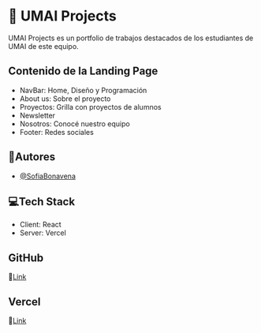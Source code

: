 

# :briefcase: UMAI Projects

UMAI Projects es un portfolio de trabajos destacados de los estudiantes de UMAI de este equipo. 

## Contenido de la Landing Page

- NavBar: Home, Diseño y Programación
- About us: Sobre el proyecto
- Proyectos: Grilla con proyectos de alumnos
- Newsletter
- Nosotros: Conocé nuestro equipo
- Footer: Redes sociales


## :speech_balloon:Autores
- [@SofiaBonavena](https://github.com/SofiaBonavena)


## :computer:Tech Stack
- Client: React
- Server: Vercel 

## GitHub
:paperclip:[Link](https://github.com/SofiaBonavena/nextjs-boilerplate)

## Vercel
:paperclip:[Link](https://nextjs-boilerplate-lilac-gamma.vercel.app/)


